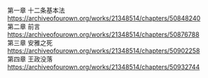 第一章 十二条基本法 https://archiveofourown.org/works/21348514/chapters/50848240                                                        
第二章 前言 https://archiveofourown.org/works/21348514/chapters/50876788                                                              
第三章 安雅之死 https://archiveofourown.org/works/21348514/chapters/50902258                                                              
第四章 王政没落 https://archiveofourown.org/works/21348514/chapters/50932744
